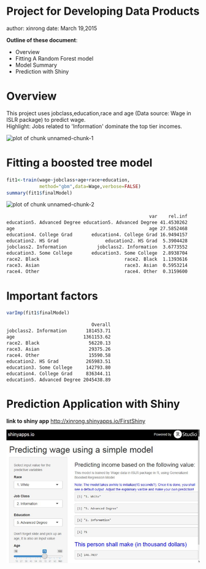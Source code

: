 

Project for Developing Data Products
========================================================
author: xinrong
date: March 19,2015

**Outline of these document**: 
- Overview
- Fitting A Random Forest model
- Model Summary
- Prediction with Shiny

Overview
========================================================
This project uses jobclass,education,race and age (Data source: Wage in ISLR package) to predict wage.  
Highlight:  Jobs related to 'Information' dominate the top tier incomes.

![plot of chunk unnamed-chunk-1](project1-figure/unnamed-chunk-1-1.png) 


Fitting a boosted tree model 
========================================================

```r
fit1<-train(wage~jobclass+age+race+education,
            method="gbm",data=Wage,verbose=FALSE) 
summary(fit1$finalModel)
```

![plot of chunk unnamed-chunk-2](project1-figure/unnamed-chunk-2-1.png) 

```
                                                    var    rel.inf
education5. Advanced Degree education5. Advanced Degree 41.4530262
age                                                 age 27.5852468
education4. College Grad       education4. College Grad 16.9494157
education2. HS Grad                 education2. HS Grad  5.3904428
jobclass2. Information           jobclass2. Information  3.6773552
education3. Some College       education3. Some College  2.8938704
race2. Black                               race2. Black  1.1393616
race3. Asian                               race3. Asian  0.5953214
race4. Other                               race4. Other  0.3159600
```

Important factors
========================================================

```r
varImp(fit1$finalModel)
```

```
                               Overall
jobclass2. Information       181453.71
age                         1361153.62
race2. Black                  56220.13
race3. Asian                  29375.26
race4. Other                  15590.58
education2. HS Grad          265983.51
education3. Some College     142793.80
education4. College Grad     836344.11
education5. Advanced Degree 2045438.89
```


Prediction Application with Shiny 
========================================================

**link to shiny app**
http://xinrong.shinyapps.io/FirstShiny  


![alt text](shiny.jpg)

